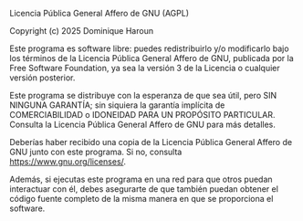 Licencia Pública General Affero de GNU (AGPL)

Copyright (c) 2025 Dominique Haroun

Este programa es software libre: puedes redistribuirlo y/o modificarlo bajo los términos de la Licencia Pública General Affero de GNU, publicada por la Free Software Foundation, ya sea la versión 3 de la Licencia o cualquier versión posterior.

Este programa se distribuye con la esperanza de que sea útil, pero SIN NINGUNA GARANTÍA; sin siquiera la garantía implícita de COMERCIABILIDAD o IDONEIDAD PARA UN PROPÓSITO PARTICULAR. Consulta la Licencia Pública General Affero de GNU para más detalles.

Deberías haber recibido una copia de la Licencia Pública General Affero de GNU junto con este programa. Si no, consulta <https://www.gnu.org/licenses/>.

Además, si ejecutas este programa en una red para que otros puedan interactuar con él, debes asegurarte de que también puedan obtener el código fuente completo de la misma manera en que se proporciona el software.
